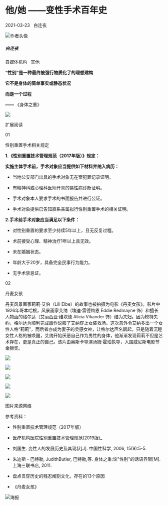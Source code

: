 # 他/她 ——变性手术百年史

2021-03-23   白连夜

![作者头像](https://ucenter.cn-healthcare.com/upload/image/headImages/20180226/870d038f-3878-4a4d-bc6e-9d3cbc416de1.png) 

##### 白连夜

自媒体机构   其他

**“性别”是一种最终被强行物质化了的理想建构**

**它不是身体的简单事实或静态状况**

**而是一个过程**

**——** 《身体之重》

**![](http://files.cn-healthcare.com/upload/20210322/wximg/45531616367654215)**

扩展阅读

01

性别重置手术相关规定

**1.《性别重置技术管理规范（2017年版）》规定：**

**实施主体手术前，手术对象应当提供如下材料并纳入病历：**

-   当地公安部门出具的手术对象无在案犯罪记录证明。
    
-   有精神科或心理科医师开具的易性病诊断证明。
    
-   手术对象本人要求手术的书面报告并进行公证。
    
-   手术对象提供已告知直系亲属拟行性别重置手术的相关证明。
    

**2.手术前手术对象应当满足以下条件：**

-   对性别重置的要求至少持续5年以上，且无反复过程。
    
-   术前接受心理、精神治疗1年以上且无效。
    
-   未在婚姻状态。
    
-   年龄大于20岁，具备完全民事行为能力。
    
-   无手术禁忌证。
    

02

丹麦女孩

丹麦风景画家莉莉·艾伯（Lili Elbe）的故事也被拍摄为电影《丹麦女孩》。影片中1926年哥本哈根，风景画家艾纳（埃迪·雷德梅恩 Eddie Redmayne 饰）和擅长人物画的格尔达（艾丽西亚·维坎德 Alicia Vikander 饰）结为夫妇。因为模特失约，格尔达为顺利完成画作说服了艾纳穿上女装救场。这次意外令艾纳多出一个女性人格“莉莉”，而后者亦成为妻子的灵感女神，让格尔达声名鹊起。只是随着沉睡女性人格的被唤醒，艾纳开始厌恶自己作为男性的身体，他渐渐发现莉莉不但是艺术存在，更是真正的自己。该片由奥斯卡导演汤姆·霍珀执导，入围威尼斯电影节金狮奖。

![](http://files.cn-healthcare.com/upload/20210322/wximg/45701616367654423)

![](http://files.cn-healthcare.com/upload/20210322/wximg/12811616367654612)

![](http://files.cn-healthcare.com/upload/20210322/wximg/16641616367654662)

![](http://files.cn-healthcare.com/upload/20210322/wximg/851616367654715)

![](http://files.cn-healthcare.com/upload/20210322/wximg/58481616367654933)

图片来源网络

参考资料：

-   性别重置技术管理规范（2017年版）
    
-   医疗机构医院性别重置技术管理规范(2019版)\_
    
-   刘国生. 变性人的发展历史及其现状\[J\]. 中国性科学, 2006, 15(9):5-5.
    
-   朱迪斯・巴特勒, JudithButler, 巴特勒,等. 身体之重:论"性别"的话语界限\[M\]. 上海三联书店, 2011.
    
-   盘点贯穿历史的残忍阉割文化，存在的13个原因
    
-   《丹麦女孩》
    
![海报](//www.cn-healthcare.com/skin/jkj/images/poster-img.png)